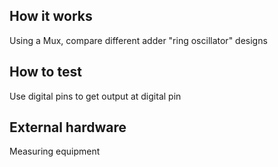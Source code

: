 <!---

This file is used to generate your project datasheet. Please fill in the information below and delete any unused
sections.

You can also include images in this folder and reference them in the markdown. Each image must be less than
512 kb in size, and the combined size of all images must be less than 1 MB.
-->

## How it works

Using a Mux, compare different adder "ring oscillator" designs

## How to test

Use digital pins to get output at digital pin

## External hardware
Measuring equipment

